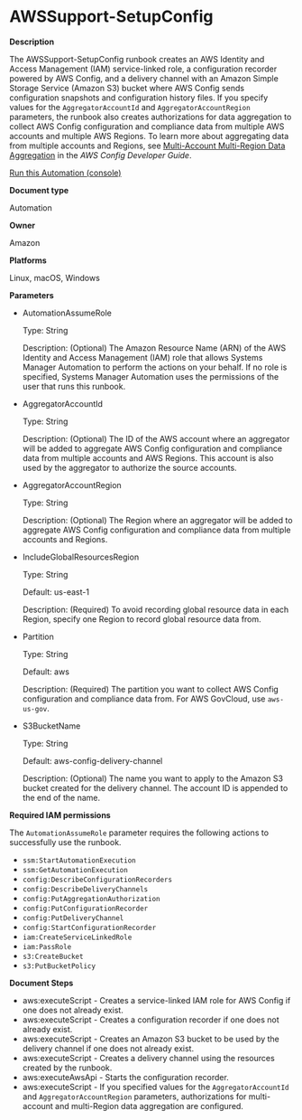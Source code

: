 # AWSSupport\-SetupConfig<a name="automation-aws-setup-config"></a>

**Description**

The AWSSupport\-SetupConfig runbook creates an AWS Identity and Access Management \(IAM\) service\-linked role, a configuration recorder powered by AWS Config, and a delivery channel with an Amazon Simple Storage Service \(Amazon S3\) bucket where AWS Config sends configuration snapshots and configuration history files\. If you specify values for the `AggregatorAccountId` and `AggregatorAccountRegion` parameters, the runbook also creates authorizations for data aggregation to collect AWS Config configuration and compliance data from multiple AWS accounts and multiple AWS Regions\. To learn more about aggregating data from multiple accounts and Regions, see [Multi\-Account Multi\-Region Data Aggregation](https://docs.aws.amazon.com/config/latest/developerguide/aggregate-data.html) in the *AWS Config Developer Guide*\.

[Run this Automation \(console\)](https://console.aws.amazon.com/systems-manager/automation/execute/AWSSupport-SetupConfig)

**Document type**

Automation

**Owner**

Amazon

**Platforms**

Linux, macOS, Windows

**Parameters**
+ AutomationAssumeRole

  Type: String

  Description: \(Optional\) The Amazon Resource Name \(ARN\) of the AWS Identity and Access Management \(IAM\) role that allows Systems Manager Automation to perform the actions on your behalf\. If no role is specified, Systems Manager Automation uses the permissions of the user that runs this runbook\.
+ AggregatorAccountId

  Type: String

  Description: \(Optional\) The ID of the AWS account where an aggregator will be added to aggregate AWS Config configuration and compliance data from multiple accounts and AWS Regions\. This account is also used by the aggregator to authorize the source accounts\.
+ AggregatorAccountRegion

  Type: String

  Description: \(Optional\) The Region where an aggregator will be added to aggregate AWS Config configuration and compliance data from multiple accounts and Regions\.
+ IncludeGlobalResourcesRegion

  Type: String

  Default: us\-east\-1

  Description: \(Required\) To avoid recording global resource data in each Region, specify one Region to record global resource data from\.
+ Partition

  Type: String

  Default: aws

  Description: \(Required\) The partition you want to collect AWS Config configuration and compliance data from\. For AWS GovCloud, use `aws-us-gov`\.
+ S3BucketName

  Type: String

  Default: aws\-config\-delivery\-channel

  Description: \(Optional\) The name you want to apply to the Amazon S3 bucket created for the delivery channel\. The account ID is appended to the end of the name\.

**Required IAM permissions**

The `AutomationAssumeRole` parameter requires the following actions to successfully use the runbook\.
+ `ssm:StartAutomationExecution`
+ `ssm:GetAutomationExecution`
+ `config:DescribeConfigurationRecorders`
+ `config:DescribeDeliveryChannels`
+ `config:PutAggregationAuthorization`
+ `config:PutConfigurationRecorder`
+ `config:PutDeliveryChannel`
+ `config:StartConfigurationRecorder`
+ `iam:CreateServiceLinkedRole`
+ `iam:PassRole`
+ `s3:CreateBucket`
+ `s3:PutBucketPolicy`

**Document Steps**
+ aws:executeScript \- Creates a service\-linked IAM role for AWS Config if one does not already exist\.
+ aws:executeScript \- Creates a configuration recorder if one does not already exist\.
+ aws:executeScript \- Creates an Amazon S3 bucket to be used by the delivery channel if one does not already exist\.
+ aws:executeScript \- Creates a delivery channel using the resources created by the runbook\.
+ aws:executeAwsApi \- Starts the configuration recorder\.
+ aws:executeScript \- If you specified values for the `AggregatorAccountId` and `AggregatorAccountRegion` parameters, authorizations for multi\-account and multi\-Region data aggregation are configured\.